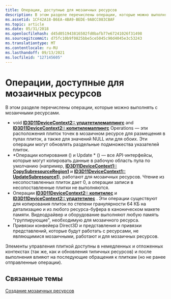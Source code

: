 ```yaml
---
title: Операции, доступные для мозаичных ресурсов
description: В этом разделе перечислены операции, которые можно выполнять с мозаичными ресурсами.
ms.assetid: 1CF42A18-B6EA-4BA9-BEDE-9A8CC083CBAF
ms.topic: article
ms.date: 05/31/2018
ms.openlocfilehash: d45d051943816502fd0bafb77e67241026f31498
ms.sourcegitcommit: d75fc10b9f0825bbe5ce5045c90d4045e3c53243
ms.translationtype: MT
ms.contentlocale: ru-RU
ms.lasthandoff: 09/13/2021
ms.locfileid: "127145605"
---
```

# <a name="operations-available-on-tiled-resources"></a>Операции, доступные для мозаичных ресурсов

В этом разделе перечислены операции, которые можно выполнять с мозаичными ресурсами.

-   void [**ID3D11DeviceContext2:: упдатетилемаппингс**](/windows/desktop/api/D3D11_2/nf-d3d11_2-id3d11devicecontext2-updatetilemappings) and [**ID3D11DeviceContext2:: копитилемаппингс**](/windows/desktop/api/D3D11_2/nf-d3d11_2-id3d11devicecontext2-copytilemappings) Operations — эти расположения плиток точек в мозаичном ресурсе для размещения в пулах плиток, а также для значений NULL или для обоих. Эти операции могут обновлять раздельные подмножества указателей плиток.
-   \*Операции копирования () и Update \* () — все API-интерфейсы, которые могут копировать данные в рабочую область пула по умолчанию (например, [**ID3D11DeviceContext1:: CopySubresourceRegion1**](/windows/desktop/api/D3D11_1/nf-d3d11_1-id3d11devicecontext1-copysubresourceregion1) и [**ID3D11DeviceContext1:: UpdateSubresource1**](/windows/desktop/api/D3D11_1/nf-d3d11_1-id3d11devicecontext1-updatesubresource1)), работают для мозаичных ресурсов. Чтение из несопоставленных плиток дает 0, а операции записи в несопоставленные плитки не выполняются.
-   Операции [**ID3D11DeviceContext2:: копитилес**](/windows/desktop/api/D3D11_2/nf-d3d11_2-id3d11devicecontext2-copytiles) и [**ID3D11DeviceContext2:: упдатетилес**](/windows/desktop/api/D3D11_2/nf-d3d11_2-id3d11devicecontext2-updatetiles) . Эти операции существуют для копирования плиток по степени гранулярности 64 КБ на детализацию и из любого ресурса-буфера в каноническом макете памяти. Видеодрайвер и оборудование выполняют любую память "группирующие", необходимую для мозаичного ресурса.
-   Привязки конвейера Direct3D и представления и привязки представлений, которые будут работать с ресурсами, не являющимися мозаичными, работают и для мозаичных ресурсов.

Элементы управления плиткой доступны в немедленных и отложенных контекстах (так же, как и обновления типичных ресурсов) и после выполнения влияют на последующие обращения к плиткам (но не ранее отправленные операции).

## <a name="related-topics"></a>Связанные темы

<dl> <dt>

[Создание мозаичных ресурсов](creating-tiled-resources.md)
</dt> </dl>

 

 




